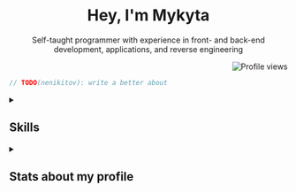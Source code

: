 <div align="center">

# Hey, I'm Mykyta

Self-taught programmer with experience in front- and back-end development, applications, and reverse engineering

</div>

<div align="right">

![Profile views](https://komarev.com/ghpvc/?username=nenikitov&style=for-the-badge&color=blue)

</div>

```rust
// TODO(nenikitov): write a better about
```

<details>

<summary><h2>Skills</h2></summary>

### Programming

![Rust](https://img.shields.io/badge/rust-DEA584?style=for-the-badge&logo=rust&logoColor=black)
![TypeScript](https://img.shields.io/badge/typescript-3178C6?style=for-the-badge&logo=typescript&logoColor=white)
![JavaScript](https://img.shields.io/badge/javascript-F1E05A?style=for-the-badge&logo=javascript&logoColor=black)
![Lua](https://img.shields.io/badge/lua-000080?style=for-the-badge&logo=lua&logoColor=white)
![Python](https://img.shields.io/badge/python-3572A5?style=for-the-badge&logo=python&logoColor=white)
![C++](https://img.shields.io/badge/c%2B%2B-F34B7D?style=for-the-badge&logo=cplusplus&logoColor=white)
![C#](https://img.shields.io/badge/c%23-178600?style=for-the-badge&logo=csharp&logoColor=white)
![C](https://img.shields.io/badge/c-555555?style=for-the-badge&logo=c&logoColor=white)
![Kotlin](https://img.shields.io/badge/kotlin-A97BFF?style=for-the-badge&logo=kotlin&logoColor=white)
![Bash](https://img.shields.io/badge/bash-89E051?style=for-the-badge&logo=gnubash&logoColor=black)

### Markup

![Markdown](https://img.shields.io/badge/markdown-083FA1?style=for-the-badge&logo=markdown&logoColor=white)
![HTML](https://img.shields.io/badge/html-E34C26?style=for-the-badge&logo=html5&logoColor=white)
![SCSS](https://img.shields.io/badge/scss-C6538C?style=for-the-badge&logo=sass&logoColor=white)
![CSS](https://img.shields.io/badge/css-563D7C?style=for-the-badge&logo=css3&logoColor=white)

### Frameworks / Libraries

![NestJS](https://img.shields.io/badge/nestjs-3178C6?style=for-the-badge&logo=nestjs&logoColor=white)
![Express](https://img.shields.io/badge/express-F1E05A?style=for-the-badge&logo=express&logoColor=black)
![Django](https://img.shields.io/badge/django-3572A5?style=for-the-badge&logo=django&logoColor=white)
![React](https://img.shields.io/badge/react-3178C6?style=for-the-badge&logo=react&logoColor=white)

### Other languages

![TOML](https://img.shields.io/badge/toml-9C4221?style=for-the-badge&logo=toml&logoColor=white)
![YAML](https://img.shields.io/badge/yaml-CB171E?style=for-the-badge&logo=yaml&logoColor=white)
![JSON](https://img.shields.io/badge/json-292929?style=for-the-badge&logo=json&logoColor=white)
![XML](https://img.shields.io/badge/%3C%3E%20%20xml-0060AC?style=for-the-badge)

### Tools

![Linux](https://img.shields.io/badge/linux-1382BB?style=for-the-badge&logo=archlinux&logoColor=white)
![NeoVim](https://img.shields.io/badge/linux-199F4B?style=for-the-badge&logo=neovim&logoColor=white)
![Blender](https://img.shields.io/badge/blender-E5651E?style=for-the-badge&logo=blender&logoColor=white)
![Unreal Engine](https://img.shields.io/badge/unreal%20engine-2C2C2C?style=for-the-badge&logo=unrealengine&logoColor=white)
![Docker](https://img.shields.io/badge/docker-384D54?style=for-the-badge&logo=docker&logoColor=white)

</details>

<details>

<summary><h2>Stats about my profile</h2></summary>

More detailed statistics [here](https://profile-summary-for-github.com/user/nenikitov "More stats about my profile").


<div align='center'>

<picture>
    <source
        media="(prefers-color-scheme: dark)"
        srcset="https://github-readme-stats.vercel.app/api?username=nenikitov&count_private=true&show_icons=true&hide_border=true&theme=github_dark"
    />
    <source
        media="(prefers-color-scheme: light)"
        srcset="https://github-readme-stats.vercel.app/api?username=nenikitov&count_private=true&show_icons=true&hide_border=true&theme=default"
    />
    <img
        alt="GitHub stats"
        src="https://github-readme-stats.vercel.app/api?username=nenikitov&count_private=true&show_icons=true&hide_border=true"
    >
</picture>

<picture>
    <source
        media="(prefers-color-scheme: dark)"
        srcset="https://github-readme-stats.vercel.app/api/top-langs/?username=nenikitov&layout=compact&hide_border=true&theme=github_dark"
    />
    <source
        media="(prefers-color-scheme: light)"
        srcset="https://github-readme-stats.vercel.app/api/top-langs/?username=nenikitov&layout=compact&hide_border=true&theme=default"
    />
    <img
        alt="Most used languages"
        src="https://github-readme-stats.vercel.app/api/top-langs/?username=nenikitov&layout=compact&hide_border=true"
    >
</picture>

<picture>
    <source
        media="(prefers-color-scheme: dark)"
        srcset="https://streak-stats.demolab.com?user=nenikitov&hide_border=true&theme=github-dark-blue"
    />
    <source
        media="(prefers-color-scheme: light)"
        srcset="https://streak-stats.demolab.com?user=nenikitov&hide_border=true&theme=github-light"
    />
    <img
        alt="Commit streak"
        src="https://streak-stats.demolab.com?user=nenikitov&hide_border=true&theme=default"
    >
</picture>

</div>

Thanks to the contributors of these projects for creating these amazing trackers:
- [github-readme-stats](https://github.com/anuraghazra/github-readme-stats)
- [github-readme-streak-stats](https://github.com/DenverCoder1/github-readme-streak-stats)
- [github-profile-views-counter](https://github.com/antonkomarev/github-profile-views-counter)

</details>
